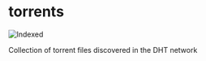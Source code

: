 torrents 
========
![Indexed](https://img.shields.io/badge/indexed-246523-blue)

Collection of torrent files discovered in the DHT network
